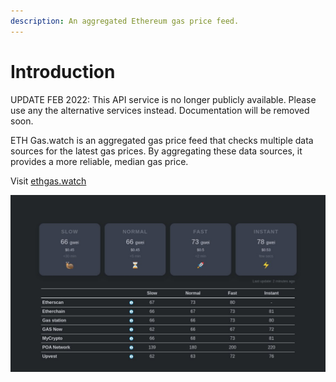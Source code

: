 ```yaml
---
description: An aggregated Ethereum gas price feed.
---
```


# Introduction

UPDATE FEB 2022: This API service is no longer publicly available. Please use any the alternative services instead. Documentation will be removed soon.


ETH Gas.watch is an aggregated gas price feed that checks multiple data sources for the latest gas prices. By aggregating these data sources, it provides a more reliable, median gas price.

Visit [ethgas.watch](https://ethgas.watch/)

![](.gitbook/assets/image%20%281%29.png)

